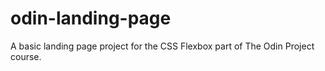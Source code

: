 # odin-landing-page
A basic landing page project for the CSS Flexbox part of The Odin Project course.
